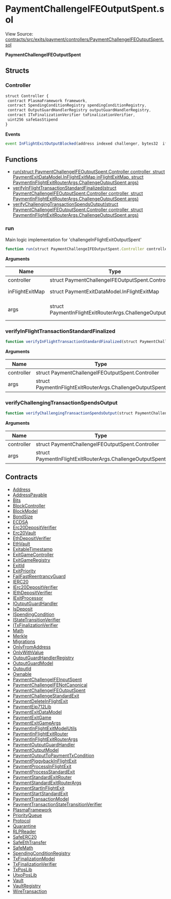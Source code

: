 # PaymentChallengeIFEOutputSpent.sol

View Source: [contracts/src/exits/payment/controllers/PaymentChallengeIFEOutputSpent.sol](../../contracts/src/exits/payment/controllers/PaymentChallengeIFEOutputSpent.sol)

**PaymentChallengeIFEOutputSpent**

## Structs
### Controller

```js
struct Controller {
 contract PlasmaFramework framework,
 contract SpendingConditionRegistry spendingConditionRegistry,
 contract OutputGuardHandlerRegistry outputGuardHandlerRegistry,
 contract ITxFinalizationVerifier txFinalizationVerifier,
 uint256 safeGasStipend
}
```

**Events**

```js
event InFlightExitOutputBlocked(address indexed challenger, bytes32  ifeTxHash, uint16  outputIndex);
```

## Functions

- [run(struct PaymentChallengeIFEOutputSpent.Controller controller, struct PaymentExitDataModel.InFlightExitMap inFlightExitMap, struct PaymentInFlightExitRouterArgs.ChallengeOutputSpent args)](#run)
- [verifyInFlightTransactionStandardFinalized(struct PaymentChallengeIFEOutputSpent.Controller controller, struct PaymentInFlightExitRouterArgs.ChallengeOutputSpent args)](#verifyinflighttransactionstandardfinalized)
- [verifyChallengingTransactionSpendsOutput(struct PaymentChallengeIFEOutputSpent.Controller controller, struct PaymentInFlightExitRouterArgs.ChallengeOutputSpent args)](#verifychallengingtransactionspendsoutput)

### run

Main logic implementation for 'challengeInFlightExitOutputSpent'

```js
function run(struct PaymentChallengeIFEOutputSpent.Controller controller, struct PaymentExitDataModel.InFlightExitMap inFlightExitMap, struct PaymentInFlightExitRouterArgs.ChallengeOutputSpent args) public nonpayable
```

**Arguments**

| Name        | Type           | Description  |
| ------------- |------------- | -----|
| controller | struct PaymentChallengeIFEOutputSpent.Controller | The controller struct | 
| inFlightExitMap | struct PaymentExitDataModel.InFlightExitMap | The storage of all in-flight exit data | 
| args | struct PaymentInFlightExitRouterArgs.ChallengeOutputSpent | Arguments of 'challengeInFlightExitOutputSpent' function from client | 

### verifyInFlightTransactionStandardFinalized

```js
function verifyInFlightTransactionStandardFinalized(struct PaymentChallengeIFEOutputSpent.Controller controller, struct PaymentInFlightExitRouterArgs.ChallengeOutputSpent args) private view
```

**Arguments**

| Name        | Type           | Description  |
| ------------- |------------- | -----|
| controller | struct PaymentChallengeIFEOutputSpent.Controller |  | 
| args | struct PaymentInFlightExitRouterArgs.ChallengeOutputSpent |  | 

### verifyChallengingTransactionSpendsOutput

```js
function verifyChallengingTransactionSpendsOutput(struct PaymentChallengeIFEOutputSpent.Controller controller, struct PaymentInFlightExitRouterArgs.ChallengeOutputSpent args) private view
```

**Arguments**

| Name        | Type           | Description  |
| ------------- |------------- | -----|
| controller | struct PaymentChallengeIFEOutputSpent.Controller |  | 
| args | struct PaymentInFlightExitRouterArgs.ChallengeOutputSpent |  | 

## Contracts

* [Address](Address.md)
* [AddressPayable](AddressPayable.md)
* [Bits](Bits.md)
* [BlockController](BlockController.md)
* [BlockModel](BlockModel.md)
* [BondSize](BondSize.md)
* [ECDSA](ECDSA.md)
* [Erc20DepositVerifier](Erc20DepositVerifier.md)
* [Erc20Vault](Erc20Vault.md)
* [EthDepositVerifier](EthDepositVerifier.md)
* [EthVault](EthVault.md)
* [ExitableTimestamp](ExitableTimestamp.md)
* [ExitGameController](ExitGameController.md)
* [ExitGameRegistry](ExitGameRegistry.md)
* [ExitId](ExitId.md)
* [ExitPriority](ExitPriority.md)
* [FailFastReentrancyGuard](FailFastReentrancyGuard.md)
* [IERC20](IERC20.md)
* [IErc20DepositVerifier](IErc20DepositVerifier.md)
* [IEthDepositVerifier](IEthDepositVerifier.md)
* [IExitProcessor](IExitProcessor.md)
* [IOutputGuardHandler](IOutputGuardHandler.md)
* [IsDeposit](IsDeposit.md)
* [ISpendingCondition](ISpendingCondition.md)
* [IStateTransitionVerifier](IStateTransitionVerifier.md)
* [ITxFinalizationVerifier](ITxFinalizationVerifier.md)
* [Math](Math.md)
* [Merkle](Merkle.md)
* [Migrations](Migrations.md)
* [OnlyFromAddress](OnlyFromAddress.md)
* [OnlyWithValue](OnlyWithValue.md)
* [OutputGuardHandlerRegistry](OutputGuardHandlerRegistry.md)
* [OutputGuardModel](OutputGuardModel.md)
* [OutputId](OutputId.md)
* [Ownable](Ownable.md)
* [PaymentChallengeIFEInputSpent](PaymentChallengeIFEInputSpent.md)
* [PaymentChallengeIFENotCanonical](PaymentChallengeIFENotCanonical.md)
* [PaymentChallengeIFEOutputSpent](PaymentChallengeIFEOutputSpent.md)
* [PaymentChallengeStandardExit](PaymentChallengeStandardExit.md)
* [PaymentDeleteInFlightExit](PaymentDeleteInFlightExit.md)
* [PaymentEip712Lib](PaymentEip712Lib.md)
* [PaymentExitDataModel](PaymentExitDataModel.md)
* [PaymentExitGame](PaymentExitGame.md)
* [PaymentExitGameArgs](PaymentExitGameArgs.md)
* [PaymentInFlightExitModelUtils](PaymentInFlightExitModelUtils.md)
* [PaymentInFlightExitRouter](PaymentInFlightExitRouter.md)
* [PaymentInFlightExitRouterArgs](PaymentInFlightExitRouterArgs.md)
* [PaymentOutputGuardHandler](PaymentOutputGuardHandler.md)
* [PaymentOutputModel](PaymentOutputModel.md)
* [PaymentOutputToPaymentTxCondition](PaymentOutputToPaymentTxCondition.md)
* [PaymentPiggybackInFlightExit](PaymentPiggybackInFlightExit.md)
* [PaymentProcessInFlightExit](PaymentProcessInFlightExit.md)
* [PaymentProcessStandardExit](PaymentProcessStandardExit.md)
* [PaymentStandardExitRouter](PaymentStandardExitRouter.md)
* [PaymentStandardExitRouterArgs](PaymentStandardExitRouterArgs.md)
* [PaymentStartInFlightExit](PaymentStartInFlightExit.md)
* [PaymentStartStandardExit](PaymentStartStandardExit.md)
* [PaymentTransactionModel](PaymentTransactionModel.md)
* [PaymentTransactionStateTransitionVerifier](PaymentTransactionStateTransitionVerifier.md)
* [PlasmaFramework](PlasmaFramework.md)
* [PriorityQueue](PriorityQueue.md)
* [Protocol](Protocol.md)
* [Quarantine](Quarantine.md)
* [RLPReader](RLPReader.md)
* [SafeERC20](SafeERC20.md)
* [SafeEthTransfer](SafeEthTransfer.md)
* [SafeMath](SafeMath.md)
* [SpendingConditionRegistry](SpendingConditionRegistry.md)
* [TxFinalizationModel](TxFinalizationModel.md)
* [TxFinalizationVerifier](TxFinalizationVerifier.md)
* [TxPosLib](TxPosLib.md)
* [UtxoPosLib](UtxoPosLib.md)
* [Vault](Vault.md)
* [VaultRegistry](VaultRegistry.md)
* [WireTransaction](WireTransaction.md)
